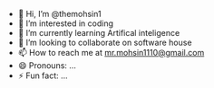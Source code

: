 - 👋 Hi, I’m @themohsin1
- 👀 I’m interested in coding  
- 🌱 I’m currently learning Artifical inteligence
- 💞️ I’m looking to collaborate on software house
- 📫 How to reach me at mr.mohsin1110@gmail.com
- 😄 Pronouns: ...
- ⚡ Fun fact: ...

<!---
themohsin1/themohsin1 is a ✨ special ✨ repository because its `README.md` (this file) appears on your GitHub profile.
You can click the Preview link to take a look at your changes.
--->
